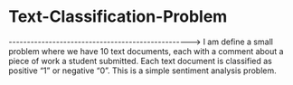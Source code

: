 # Text-Classification-Problem

-------------------------------------------------->
I am  define a small problem where we have 10 text documents, each with a comment about a piece of work a student submitted. Each text document is classified as positive “1” or negative “0”. This is a simple sentiment analysis problem.
